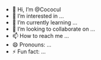 - 👋 Hi, I’m @Cococul
- 👀 I’m interested in ...
- 🌱 I’m currently learning ...
- 💞️ I’m looking to collaborate on ...
- 📫 How to reach me ...
- 😄 Pronouns: ...
- ⚡ Fun fact: ...

<!---
Cococul/Cococul is a ✨ special ✨ repository because its `README.md` (this file) appears on your GitHub profile.
You can click the Preview link to take a look at your changes.
--->
